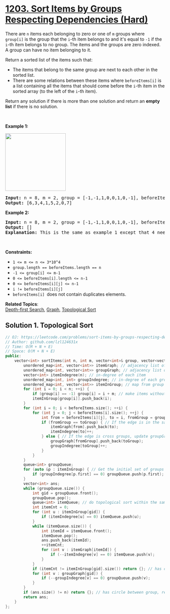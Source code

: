 # [1203. Sort Items by Groups Respecting Dependencies (Hard)](https://leetcode.com/problems/sort-items-by-groups-respecting-dependencies/submissions/)

<p>There are&nbsp;<code>n</code>&nbsp;items each&nbsp;belonging to zero or one of&nbsp;<code>m</code>&nbsp;groups where <code>group[i]</code>&nbsp;is the group that the <code>i</code>-th item belongs to and it's equal to <code>-1</code>&nbsp;if the <code>i</code>-th item belongs to no group. The items and the groups are zero indexed. A group can have no item belonging to it.</p>

<p>Return a sorted list of the items such that:</p>

<ul>
	<li>The items that belong to the same group are next to each other in the sorted list.</li>
	<li>There are some&nbsp;relations&nbsp;between these items where&nbsp;<code>beforeItems[i]</code>&nbsp;is a list containing all the items that should come before the&nbsp;<code>i</code>-th item in the sorted array (to the left of the&nbsp;<code>i</code>-th item).</li>
</ul>

<p>Return any solution if there is more than one solution and return an <strong>empty list</strong>&nbsp;if there is no solution.</p>

<p>&nbsp;</p>
<p><strong>Example 1:</strong></p>

<p><strong><img alt="" src="https://assets.leetcode.com/uploads/2019/09/11/1359_ex1.png" style="width: 191px; height: 181px;"></strong></p>

<pre><strong>Input:</strong> n = 8, m = 2, group = [-1,-1,1,0,0,1,0,-1], beforeItems = [[],[6],[5],[6],[3,6],[],[],[]]
<strong>Output:</strong> [6,3,4,1,5,2,0,7]
</pre>

<p><strong>Example 2:</strong></p>

<pre><strong>Input:</strong> n = 8, m = 2, group = [-1,-1,1,0,0,1,0,-1], beforeItems = [[],[6],[5],[6],[3],[],[4],[]]
<strong>Output:</strong> []
<strong>Explanation:</strong>&nbsp;This is the same as example 1 except that 4 needs to be before 6 in the sorted list.
</pre>

<p>&nbsp;</p>
<p><strong>Constraints:</strong></p>

<ul>
	<li><code>1 &lt;= m &lt;= n &lt;= 3*10^4</code></li>
	<li><code>group.length == beforeItems.length == n</code></li>
	<li><code>-1 &lt;= group[i] &lt;= m-1</code></li>
	<li><code>0 &lt;= beforeItems[i].length &lt;= n-1</code></li>
	<li><code>0 &lt;= beforeItems[i][j] &lt;= n-1</code></li>
	<li><code>i != beforeItems[i][j]</code></li>
	<li><code>beforeItems[i]&nbsp;</code>does not contain&nbsp;duplicates elements.</li>
</ul>


**Related Topics**:  
[Depth-first Search](https://leetcode.com/tag/depth-first-search/), [Graph](https://leetcode.com/tag/graph/), [Topological Sort](https://leetcode.com/tag/topological-sort/)

## Solution 1. Topological Sort

```cpp
// OJ: https://leetcode.com/problems/sort-items-by-groups-respecting-dependencies/
// Author: github.com/lzl124631x
// Time: O(M + N + E)
// Space: O(M + N + E)
public:
    vector<int> sortItems(int n, int m, vector<int>& group, vector<vector<int>>& beforeItems) {
        unordered_map<int, vector<int>> itemGraph; // adjacency list of items. Edges between groups are considered in groupGraph so ignored here.
        unordered_map<int, vector<int>> groupGraph; // adjacency list of groups.
        vector<int> itemIndegree(n); // in-degree of each item
        unordered_map<int, int> groupIndegree; // in-degree of each group
        unordered_map<int, vector<int>> itemInGroup; // map from group id to items in the group
        for (int i = 0; i < n; ++i) {
            if (group[i] == -1) group[i] = i + m; // make items without group to be in group `i + m` so that we can treat all the items the same
            itemInGroup[group[i]].push_back(i);
        }
        for (int i = 0; i < beforeItems.size(); ++i) {
            for (int j = 0; j < beforeItems[i].size(); ++j) {
                int from = beforeItems[i][j], to = i, fromGroup = group[from], toGroup = group[to];
                if (fromGroup == toGroup) { // If the edge is in the same group, update itemGraph and itemIndegree
                    itemGraph[from].push_back(to);
                    itemIndegree[to]++;
                } else { // If the edge is cross groups, update groupGraph and groupIndegree
                    groupGraph[fromGroup].push_back(toGroup);
                    groupIndegree[toGroup]++;
                }
            }
        }
        queue<int> groupQueue;
        for (auto &p : itemInGroup) { // Get the initial set of groups without indegree
            if (groupIndegree[p.first] == 0) groupQueue.push(p.first);
        }
        vector<int> ans;
        while (groupQueue.size()) {
            int gid = groupQueue.front();
            groupQueue.pop();
            queue<int> itemQueue; // do topological sort within the same group
            int itemCnt = 0;
            for (int u : itemInGroup[gid]) {
                if (itemIndegree[u] == 0) itemQueue.push(u);
            }
            while (itemQueue.size()) {
                int itemId = itemQueue.front();
                itemQueue.pop();
                ans.push_back(itemId);
                ++itemCnt;
                for (int v : itemGraph[itemId]) {
                    if (--itemIndegree[v] == 0) itemQueue.push(v);
                }
            }
            if (itemCnt != itemInGroup[gid].size()) return {}; // has circle within group, return empty list
            for (int v : groupGraph[gid]) {
                if (--groupIndegree[v] == 0) groupQueue.push(v);
            }
        }
        if (ans.size() != n) return {}; // has circle between group, return empty list
        return ans;
    }
};
```